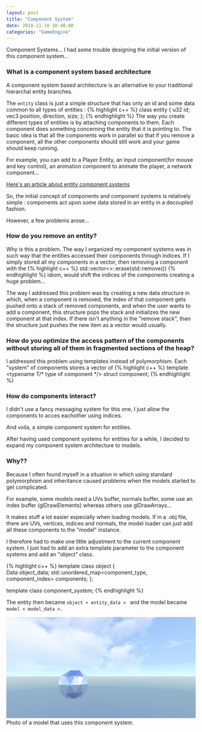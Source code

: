 ```yaml
---
layout: post
title: "Component System"
date: 2018-11-10 10:40:00
categories: "GameEngine"
---
```


Component Systems... I had some trouble designing the initial version of this component system...

### What is a component system based architecture

A component system based architecture is an alternative to your traditional hierarchal entity branches.

The `entity` class is just a simple structure that has only an id and some data common to all types of entities :
{% highlight c++ %}
class entity
{
	u32 id;
	vec3 position, direction, size;
};
{% endhighlight %}
The way you create different types of entities is by attaching components to them. Each component does something concerning the entity that it is pointing to. The basic idea is that all the components work in parallel so that if you remove a component, all the other components should still work and your game should keep running.

For example, you can add to a Player Entity, an input component(for mouse and key control), an animation component to animate the player, a network component...

[Here's an article about entity component systems](http://www.randygaul.net/2013/05/20/component-based-engine-design/)


So, the initial concept of components and component systems is relatively simple : components act upon some data stored in an entity in a decoupled fashion.

However, a few problems arose...

### How do you remove an entity?

Why is this a problem. The way I organized my component systems was in such way that the entities accessed their components through indices. If I simply stored all my components in a vector, then removing a component with the
{% highlight c++ %}
std::vector<>::erase(std::remove())
{% endhighlight %}
idiom, would shift the indices of the components creating a huge problem...

The way I addressed this problem was by creating a new data structure in which, when a component is removed, the index of that component gets pushed onto a stack of removed components, and when the user wants to add a component, this structure pops the stack and initializes the new component at that index. If there isn't anything in the "remove stack", then the structure just pushes the new item as a vector would usually.

### How do you optimize the access pattern of the components without storing all of them in fragmented sections of the heap?

I addressed this problem using templates instead of polymorphism. Each "system" of components stores a vector of
{% highlight c++ %}
template <typename T/* type of component */> struct component;
{% endhighlight %}

### How do components interact?

I didn't use a fancy messaging system for this one, I just allow the components to acces eachother using indices.

And voila, a simple component system for entities.




After having used component systems for entities for a while, I decided to expand my component system architecture to models.

### Why??

Because I often found myself in a situation in which using standard polymorphism and inheritance caused problems when the models started to get complicated.

For example, some models need a UVs buffer, normals buffer, some use an index buffer (glDrawElements) whereas others use glDrawArrays...

It makes stuff a lot easier especially when loading models. If in a .obj file, there are UVs, vertices, indices and normals, the model loader can just add all these components to the "model" instance. 

I therefore had to make one little adjustment to the current component system. I just had to add an extra template parameter to the component systems and add an "object" class.

{% highlight c++ %}
template <typename Data> class object
{	 
	Data object_data;
	std::unordered_map<component_type, component_index> components;
};

template <typename Data> class component_system;
{% endhighlight %}

The entity then became `object < entity_data > ` and the model became `model < model_data >`.

![photo](/assets/reflection.png)
Photo of a model that uses this component system.
